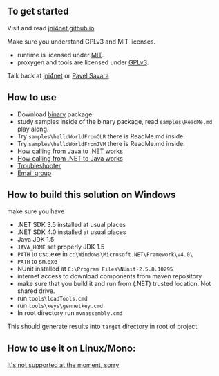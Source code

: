 To get started
----------------
Visit and read [jni4net.github.io](http://jni4net.github.io)

Make sure you understand GPLv3 and MIT licenses.
* runtime is licensed under [MIT](http://opensource.org/licenses/MIT).
* proxygen and tools are licensed under [GPLv3](http://opensource.org/licenses/gpl-3.0.html).

Talk back at [jni4net](mailto:jni4net@googlegroups.com) or [Pavel Savara](mailto:pavel.savara@gmail.com)

How to use
----------------
* Download [binary](https://sourceforge.net/projects/jni4net/files/) package.
* study samples inside of the binary package, read `samples\ReadMe.md` play along.
 * Try `samples\helloWorldFromCLR` there is ReadMe.md inside.
 * Try `samples\helloWorldFromJVM` there is ReadMe.md inside. 
* [How calling from Java to .NET works](http://zamboch.blogspot.cz/2009/11/how-calling-from-java-to-net-works-in.html)
* [How calling from .NET to Java works](http://zamboch.blogspot.cz/2009/10/how-calling-from-net-to-java-works.html)
* [Troubleshooter](http://jni4net.sourceforge.net/troubleshoot.shtml)
* [Email group](https://groups.google.com/forum/?hl=en#!forum/jni4net)

How to build this solution on Windows
----------------
make sure you have 
* .NET SDK 3.5 installed at usual places
* .NET SDK 4.0 installed at usual places
* Java JDK 1.5
* `JAVA_HOME` set properly JDK 1.5
* `PATH` to csc.exe in `c:\Windows\Microsoft.NET\Framework\v4.0\`
* `PATH` to sn.exe
* NUnit installed at `C:\Program Files\NUnit-2.5.8.10295`
* internet access to download components from maven repository
* make sure that you build it and run from (.NET) trusted location. Not shared drive.
* run `tools\loadTools.cmd`
* run `tools\keys\gennetkey.cmd`
* In root directory run `mvnassembly.cmd`

This should generate results into `target` directory in root of project.

How to use it on Linux/Mono:
----------------
[It's not supported at the moment, sorry](http://zamboch.blogspot.cz/2010/04/jni4net-not-yet-on-mono-linux.html)
